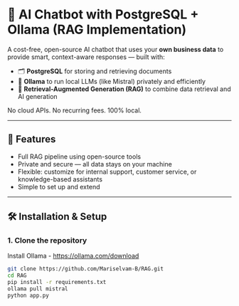 # 🤖 AI Chatbot with PostgreSQL + Ollama (RAG Implementation)

A cost-free, open-source AI chatbot that uses your **own business data** to provide smart, context-aware responses — built with:

- 🗂️ **PostgreSQL** for storing and retrieving documents  
- 🧠 **Ollama** to run local LLMs (like Mistral) privately and efficiently  
- 🔁 **Retrieval-Augmented Generation (RAG)** to combine data retrieval and AI generation

No cloud APIs. No recurring fees. 100% local.

---

## 🚀 Features

- Full RAG pipeline using open-source tools  
- Private and secure — all data stays on your machine  
- Flexible: customize for internal support, customer service, or knowledge-based assistants  
- Simple to set up and extend

---

## 🛠️ Installation & Setup

### 1. Clone the repository

Install Ollama - https://ollama.com/download

```bash
git clone https://github.com/Mariselvam-B/RAG.git
cd RAG
pip install -r requirements.txt
ollama pull mistral
python app.py
```
